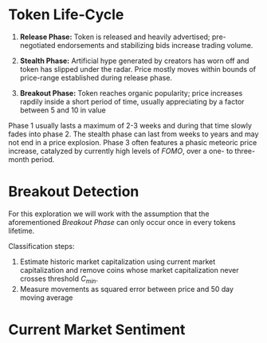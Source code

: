 # Token Life-Cycle

1. **Release Phase:** Token is released and heavily advertised; pre-negotiated endorsements and stabilizing bids increase trading volume.

2. **Stealth Phase:** Artificial hype generated by creators has worn off and token has slipped under the radar. Price mostly moves within bounds of price-range established during release phase.

3. **Breakout Phase:** Token reaches organic popularity; price increases rapdily inside a short period of time, usually appreciating by a factor between 5 and 10 in value

Phase 1 usually lasts a maximum of 2-3 weeks and during that time slowly fades into phase 2. The stealth phase can last from weeks to years and may not end in a price explosion. Phase 3 often features a phasic meteoric price increase, catalyzed by currently high levels of *FOMO*, over a one- to three-month period.

# Breakout Detection

For this exploration we will work with the assumption that the aforementioned *Breakout Phase* can only occur once in every tokens lifetime.

Classification steps:

1. Estimate historic market capitalization using current market capitalization and remove coins whose market capitalization never crosses threshold $C_{min}$.
2. Measure movements as squared error between price and 50 day moving average

# Current Market Sentiment

<!-- *Coinmarketcap.com* adds roughly 10 new crypto-tokens every day, price blowups are expected by the public and fear of missing out is currently the main driver behind decision making. -->
